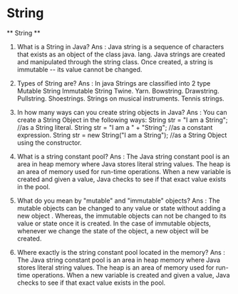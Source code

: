 # String

   **  String **

1. What is a String in Java?
Ans : Java string is a sequence of characters that exists as an object of the class java. lang. Java strings are created and manipulated through the string class.
 Once created, a string is immutable -- its value cannot be changed.

 2. Types of String are?
Ans : In java Strings are classified into 2 type
 Mutable String
 Immutable String
Twine.
Yarn.
Bowstring.
Drawstring.
Pullstring.
Shoestrings.
Strings on musical instruments.
Tennis strings.

3. In how many ways can you create string objects in Java?
Ans : You can create a String Object in the following ways:
String str = "I am a String"; //as a String literal.
String str = "I am a " + "String"; //as a constant expression.
String str = new String("I am a String"); //as a String Object using the constructor.

4. What is a string constant pool?
Ans : The Java string constant pool is an area in heap memory where Java stores literal string values.
 The heap is an area of memory used for run-time operations. When a new variable is created and given a value,
 Java checks to see if that exact value exists in the pool.

5. What do you mean by "mutable" and "immutable" objects?
Ans : The mutable objects can be changed to any value or state without adding a new object
. Whereas, the immutable objects can not be changed to its value or state once it is created.
 In the case of immutable objects, whenever we change the state of the object, a new object will be created.

6. Where exactly is the string constant pool located in the memory?
Ans : The Java string constant pool is an area in heap memory where Java stores literal string values.
 The heap is an area of memory used for run-time operations. When a new variable is created and given a value,
 Java checks to see if that exact value exists in the pool.


   
